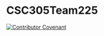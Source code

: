 # CSC305Team225

[![Contributor Covenant](https://img.shields.io/badge/Contributor%20Covenant-2.1-4baaaa.svg)](code_of_conduct.md)

